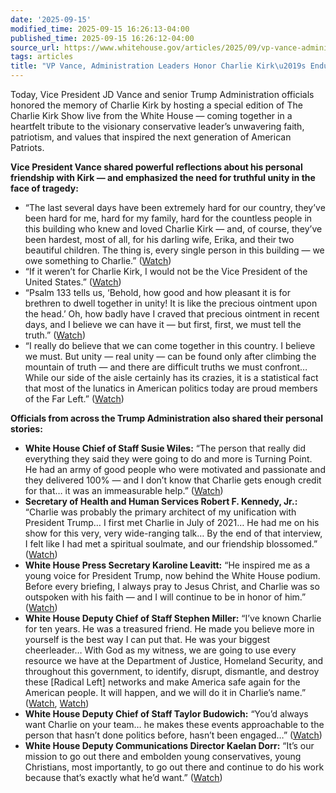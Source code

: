 ```yaml
---
date: '2025-09-15'
modified_time: 2025-09-15 16:26:13-04:00
published_time: 2025-09-15 16:26:12-04:00
source_url: https://www.whitehouse.gov/articles/2025/09/vp-vance-administration-leaders-honor-charlie-kirks-enduring-legacy/
tags: articles
title: "VP Vance, Administration Leaders Honor Charlie Kirk\u2019s Enduring Legacy"
---
```

 
Today, Vice President JD Vance and senior Trump Administration officials
honored the memory of Charlie Kirk by hosting a special edition of The
Charlie Kirk Show live from the White House — coming together in a
heartfelt tribute to the visionary conservative leader’s unwavering
faith, patriotism, and values that inspired the next generation of
American Patriots.

**Vice President Vance shared powerful reflections about his personal
friendship with Kirk — and emphasized the need for truthful unity in the
face of tragedy:**

-   “The last several days have been extremely hard for our country,
    they’ve been hard for me, hard for my family, hard for the countless
    people in this building who knew and loved Charlie Kirk — and, of
    course, they’ve been hardest, most of all, for his darling wife,
    Erika, and their two beautiful children. The thing is, every single
    person in this building — we owe something to Charlie.”
    ([Watch](https://x.com/RapidResponse47/status/1967625231352414461))
-   “If it weren’t for Charlie Kirk, I would not be the Vice President
    of the United States.”
    ([Watch](https://x.com/RapidResponse47/status/1967645677347057784))
-   “Psalm 133 tells us, ‘Behold, how good and how pleasant it is for
    brethren to dwell together in unity! It is like the precious
    ointment upon the head.’ Oh, how badly have I craved that precious
    ointment in recent days, and I believe we can have it — but first,
    first, we must tell the truth.”
    ([Watch](https://x.com/RapidResponse47/status/1967651075256717434))
-   “I really do believe that we can come together in this country. I
    believe we must. But unity — real unity — can be found only after
    climbing the mountain of truth — and there are difficult truths we
    must confront… While our side of the aisle certainly has its
    crazies, it is a statistical fact that most of the lunatics in
    American politics today are proud members of the Far Left.”
    ([Watch](https://x.com/RapidResponse47/status/1967652535679721576))

**Officials from across the Trump Administration also shared their
personal stories:**

-   **White House Chief of Staff Susie Wiles:** “The person that really
    did everything they said they were going to do and more is Turning
    Point. He had an army of good people who were motivated and
    passionate and they delivered 100% — and I don’t know that Charlie
    gets enough credit for that… it was an immeasurable help.”
    ([Watch](https://x.com/RapidResponse47/status/1967645301717733687))
-   **Secretary of Health and Human Services Robert F. Kennedy, Jr.:**
    “Charlie was probably the primary architect of my unification with
    President Trump… I first met Charlie in July of 2021… He had me on
    his show for this very, very wide-ranging talk… By the end of that
    interview, I felt like I had met a spiritual soulmate, and our
    friendship blossomed.”
    ([Watch](https://x.com/RapidResponse47/status/1967642823672598748))
-   **White House Press Secretary Karoline Leavitt:** “He inspired me as
    a young voice for President Trump, now behind the White House
    podium. Before every briefing, I always pray to Jesus Christ, and
    Charlie was so outspoken with his faith — and I will continue to be
    in honor of him.”
    ([Watch](https://x.com/RapidResponse47/status/1967634277434282105))
-   **White House Deputy Chief of Staff Stephen Miller:** “I’ve known
    Charlie for ten years. He was a treasured friend. He made you
    believe more in yourself is the best way I can put that. He was your
    biggest cheerleader… With God as my witness, we are going to use
    every resource we have at the Department of Justice, Homeland
    Security, and throughout this government, to identify, disrupt,
    dismantle, and destroy these \[Radical Left\] networks and make
    America safe again for the American people. It will happen, and we
    will do it in Charlie’s name.”
    ([Watch](https://x.com/RapidResponse47/status/1967627728687157593),
    [Watch](https://x.com/RapidResponse47/status/1967627684886061110))
-   **White House Deputy Chief of Staff Taylor Budowich:** “You’d always
    want Charlie on your team… he makes these events approachable to the
    person that hasn’t done politics before, hasn’t been engaged…”
    ([Watch](https://x.com/RapidResponse47/status/1967630620324237463))
-   **White House Deputy Communications Director Kaelan Dorr:** “It’s
    our mission to go out there and embolden young conservatives, young
    Christians, most importantly, to go out there and continue to do his
    work because that’s exactly what he’d want.”
    ([Watch](https://x.com/RapidResponse47/status/1967632525016314212))

